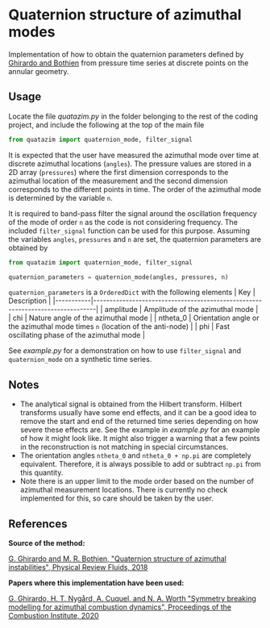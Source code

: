 # Quaternion structure of azimuthal modes

Implementation of how to obtain the quaternion parameters defined by [Ghirardo and Bothien](https://www.researchgate.net/publication/327755288_Quaternion_structure_of_azimuthal_instabilities "ResearchGate") from pressure time series at discrete points on the annular geometry.


## Usage
Locate the file *quatazim.py* in the folder belonging to the rest of the coding project, and include the following at the top of the main file
```python
from quatazim import quaternion_mode, filter_signal
```
It is expected that the user have measured the azimuthal mode over time at discrete azimuthal locations (`angles`). The pressure values are stored in a 2D array (`pressures`) where the first dimension corresponds to the azimuthal location of the measurement and the second dimension corresponds to the different points in time. The order of the azimuthal mode is determined by the variable `n`.

It is required to band-pass filter the signal around the oscillation frequency of the mode of order `n` as the code is not considering frequency. The included `filter_signal` function can be used for this purpose. Assuming the variables `angles`, `pressures` and `n` are set, the quaternion parameters are obtained by
```python
from quatazim import quaternion_mode, filter_signal

quaternion_parameters = quaternion_mode(angles, pressures, n)
``` 
`quaternion_parameters` is a `OrderedDict` with the following elements
| Key       | Description                                                                   |
|-----------|-------------------------------------------------------------------------------|
| amplitude | Amplitude of the azimuthal mode                                               |
| chi       | Nature angle of the azimuthal mode                                            |
| ntheta_0  | Orientation angle or the azimuthal mode times `n` (location of the anti-node) | 
| phi       | Fast oscillating phase of the azimuthal mode                                  |


See *example.py* for a demonstration on how to use `filter_signal` and `quaternion_mode` on a synthetic time series.

## Notes
- The analytical signal is obtained from the Hilbert transform. Hilbert transforms usually have some end effects, and it can be a good idea to remove the start and end of the returned time series depending on how severe these effects are. See the example in *example.py* for an example of how it might look like. It might also trigger a warning that a few points in the reconstruction is not matching in special circumstances.
- The orientation angles `ntheta_0` and `ntheta_0 + np.pi` are completely equivalent. Therefore, it is always possible to add or subtract `np.pi` from this quantity.
- Note there is an upper limit to the mode order based on the number of azimuthal measurement locations. There is currently no check implemented for this, so care should be taken by the user.

## References
**Source of the method:**

[G. Ghirardo and M. R. Bothien, "Quaternion structure of azimuthal instabilities", Physical Review Fluids, 2018](https://www.researchgate.net/publication/327755288_Quaternion_structure_of_azimuthal_instabilities "ResearchGate")

**Papers where this implementation have been used:**

[G. Ghirardo, H. T. Nygård, A. Cuquel, and N. A. Worth "Symmetry breaking modelling for azimuthal combustion dynamics", Proceedings of the Combustion Institute, 2020](https://www.sciencedirect.com/science/article/pii/S1540748920300183 "Elsevier ScienceDirect  (Open access)")